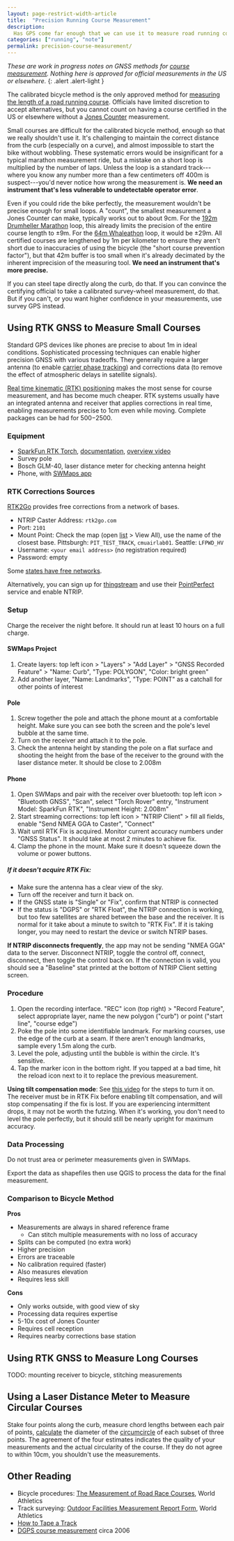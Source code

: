 ```yaml
---
layout: page-restrict-width-article
title:  "Precision Running Course Measurement"
description:
  Has GPS come far enough that we can use it to measure road running courses? Try it and see.
categories: ["running", "note"]
permalink: precision-course-measurement/
---
```


_These are work in progress notes on GNSS methods for [course measurement](https://rrtc.net/). Nothing here is approved for official measurements in the US or elsewhere._
{: .alert .alert-light }

The calibrated bicycle method is the only approved method for [measuring the length of a road running course](https://rrtc.net/). Officials have limited discretion to accept alternatives, but you cannot count on having a course certified in the US or elsewhere without a [Jones Counter](https://en.wikipedia.org/wiki/Jones_Counter) measurement.

Small courses are difficult for the calibrated bicycle method, enough so that we really shouldn't use it.
It's challenging to maintain the correct distance from the curb (especially on a curve), and almost impossible to start the bike without wobbling. These systematic errors would be insignificant for a typical marathon measurement ride, but a mistake on a short loop is multiplied by the number of laps. Unless the loop is a standard track---where you know any number more than a few centimeters off 400m is suspect---you'd never notice how wrong the measurement is. **We need an instrument that's less vulnerable to undetectable operator error**. 

Even if you could ride the bike perfectly, the measurement wouldn't be precise enough for small loops. A "count", the smallest measurement a Jones Counter can make, typically works out to about 9cm. For the [192m Drumheller Marathon](https://drumhellermarathon.com) loop, this already limits the precision of the entire course length to ±9m. For the [64m Whaleathon](https://whaleathon.com/) loop, it would be ±29m. All certified courses are lengthened by 1m per kilometer to ensure they aren't short due to inaccuracies of using the bicycle (the "short course prevention factor"), but that 42m buffer is too small when it's already decimated by the inherent imprecision of the measuring tool. **We need an instrument that's more precise.**

If you can steel tape directly along the curb, do that. If you can convince the certifying official to take a calibrated survey-wheel measurement, do that. But if you can't, or you want higher confidence in your measurements, use survey GPS instead.


## Using RTK GNSS to Measure Small Courses

Standard GPS devices like phones are precise to about 1m in ideal conditions. Sophisticated processing techniques can enable higher precision GNSS with various tradeoffs. They generally require a larger antenna (to enable [carrier phase tracking](https://ocw.mit.edu/courses/12-540-principles-of-the-global-positioning-system-spring-2012/7a866b4a6977a0bc4537aab5c8dc581d_MIT12_540S12_lec8.pdf)) and corrections data (to remove the effect of atmospheric delays in satellite signals).

[Real time kinematic (RTK) positioning](https://en.wikipedia.org/wiki/Real-time_kinematic_positioning) makes the most sense for course measurement, and has become much cheaper. RTK systems usually have an integrated antenna and receiver that applies corrections in real time, enabling measurements precise to 1cm even while moving. Complete packages can be had for $500-$2500.

### Equipment

* [SparkFun RTK Torch](https://www.sparkfun.com/sparkfun-rtk-torch.html), [documentation](https://docs.sparkfun.com/SparkFun_RTK_Everywhere_Firmware/), [overview video](https://www.youtube.com/watch?v=gJyWOUiZ-bg)
* Survey pole
* Bosch GLM-40, laser distance meter for checking antenna height
* Phone, with [SWMaps app](https://aviyaantech.com/swmaps/)

### RTK Corrections Sources

[RTK2Go](http://rtk2go.com/) provides free corrections from a network of bases.

* NTRIP Caster Address: `rtk2go.com`
* Port: `2101`
* Mount Point: Check the map (open [list](http://monitor.use-snip.com/?hostUrl=rtk2go.com&port=2101) > View All), use the name of the closest base. Pittsburgh: `PIT_TEST_TRACK`, `cmuairlab01`. Seattle: `LFPWD_HV`
* Username: `<your email address>` (no registration required)
* Password: empty



Some [states have free networks](https://e38surveysolutions.com/pages/ntrip-rtk-network-access-by-state).

Alternatively, you can sign up for [thingstream](https://www.u-blox.com/en/product/thingstream) and use their [PointPerfect](https://developer.thingstream.io/guides/location-services/pointperfect-getting-started#h.bnxb00jfm4sd) service and enable NTRIP.

### Setup

Charge the receiver the night before. It should run at least 10 hours on a full charge.

#### SWMaps Project

1. Create layers: top left icon > "Layers" > "Add Layer" > "GNSS Recorded Feature" > "Name: Curb", "Type: POLYGON", "Color: bright green"
2. Add another layer, "Name: Landmarks", "Type: POINT" as a catchall for other points of interest

#### Pole

1. Screw together the pole and attach the phone mount at a comfortable height. Make sure you can see both the screen and the pole's level bubble at the same time.
2. Turn on the receiver and attach it to the pole.
3. Check the antenna height by standing the pole on a flat surface and shooting the height from the base of the receiver to the ground with the laser distance meter. It should be close to 2.008m

#### Phone

1. Open SWMaps and pair with the receiver over bluetooth: top left icon > "Bluetooth GNSS", "Scan", select "Torch Rover" entry, "Instrument Model: SparkFun RTK", "Instrument Height: 2.008m"
2. Start streaming corrections: top left icon > "NTRIP Client" > fill all fields, enable "Send NMEA GGA to Caster", "Connect"
3. Wait until RTK Fix is acquired. Monitor current accuracy numbers under "GNSS Status". It should take at most 2 minutes to achieve fix.
4. Clamp the phone in the mount. Make sure it doesn't squeeze down the volume or power buttons.

##### If it doesn't acquire RTK Fix:
* Make sure the antenna has a clear view of the sky.
* Turn off the receiver and turn it back on.
* If the GNSS state is "Single" or "Fix", confirm that NTRIP is connected
* If the status is "DGPS" or "RTK Float", the NTRIP connection is working, but too few satellites are shared between the base and the receiver. It is normal for it take about a minute to switch to "RTK Fix". If it is taking longer, you may need to restart the device or switch NTRIP bases.

**If NTRIP disconnects frequently**, the app may not be sending "NMEA GGA" data to the server. Disconnect NTRIP, toggle the control off, connect, disconnect, then toggle the control back on. If the connection is valid, you should see a "Baseline" stat printed at the bottom of NTRIP Client setting screen.

### Procedure

1. Open the recording interface. "REC" icon (top right) > "Record Feature", select appropriate layer, name the new polygon ("curb") or point ("start line", "course edge")
2. Poke the pole into some identifiable landmark. For marking courses, use the edge of the curb at a seam. If there aren't enough landmarks, sample every 1.5m along the curb.
3. Level the pole, adjusting until the bubble is within the circle. It's sensitive.
4. Tap the marker icon in the bottom right. If you tapped at a bad time, hit the reload icon next to it to replace the previous measurement.

**Using tilt compensation mode**: See [this video](https://www.youtube.com/watch?v=gJyWOUiZ-bg) for the steps to turn it on. The receiver must be in RTK Fix before enabling tilt compensation, and will stop compensating if the fix is lost. If you are experiencing intermittent drops, it may not be worth the futzing. When it's working, you don't need to level the pole perfectly, but it should still be nearly upright for maximum accuracy.

### Data Processing

Do not trust area or perimeter measurements given in SWMaps.

Export the data as shapefiles then use QGIS to process the data for the final measurement.

### Comparison to Bicycle Method

<div class="row">
<div class="col-6" markdown="1">


**Pros**
* Measurements are always in shared reference frame
  * Can stitch multiple measurements with no loss of accuracy
* Splits can be computed (no extra work)
* Higher precision
* Errors are traceable
* No calibration required (faster)
* Also measures elevation
* Requires less skill


</div>
<div class="col-6" markdown="1">

**Cons**
* Only works outside, with good view of sky
* Processing data requires expertise
* 5-10x cost of Jones Counter
* Requires cell reception
* Requires nearby corrections base station

</div>
</div>

## Using RTK GNSS to Measure Long Courses

TODO: mounting receiver to bicycle, stitching measurements

## Using a Laser Distance Meter to Measure Circular Courses

Stake four points along the curb, measure chord lengths between each pair of points, [calculate](https://planetcalc.com/1050/) the diameter of the [circumcircle](https://en.wikipedia.org/wiki/Circumcircle) of each subset of three points. The agreement of the four estimates indicates the quality of your measurements and the actual circularity of the course. If they do not agree to within 10cm, you shouldn't use the measurements.


## Other Reading

* Bicycle procedures: [The Measurement of Road Race Courses](https://media.aws.iaaf.org/competitioninfo/2023%20Course%20Measurement%20Book%20-%20ENG.pdf), World Athletics
* Track surveying: [Outdoor Facilities Measurement Report Form](https://www.worldathletics.org/download/download?filename=8cfa0284-c460-4030-9389-73489c1bf61f.doc&urlslug=REPORT%20FORMS%20-%20Measurement%20Report%20-%20Outdoor), World Athletics
* [How to Tape a Track](https://www.flipsnack.com/USATF/how-to-tape-a-track/full-view.html)
* [DGPS course measurement](https://rrtc.net/Articles/Spac%20Meas.pdf) circa 2006